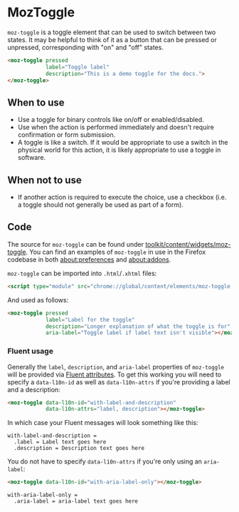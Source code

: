 # MozToggle

`moz-toggle` is a toggle element that can be used to switch between two states.
It may be helpful to think of it as a button that can be pressed or unpressed,
corresponding with "on" and "off" states.

```html story
<moz-toggle pressed
            label="Toggle label"
            description="This is a demo toggle for the docs.">
</moz-toggle>
```

## When to use

* Use a toggle for binary controls like on/off or enabled/disabled.
* Use when the action is performed immediately and doesn't require confirmation
  or form submission.
* A toggle is like a switch. If it would be appropriate to use a switch in the
  physical world for this action, it is likely appropriate to use a toggle in
  software.

## When not to use

* If another action is required to execute the choice, use a checkbox (i.e. a
  toggle should not generally be used as part of a form).

## Code

The source for `moz-toggle` can be found under
[toolkit/content/widgets/moz-toggle](https://searchfox.org/mozilla-central/source/toolkit/content/widgets/moz-toggle/moz-toggle.mjs).
You can find an examples of `moz-toggle` in use in the Firefox codebase in both
[about:preferences](https://searchfox.org/mozilla-central/source/browser/components/preferences/privacy.inc.xhtml#696)
and [about:addons](https://searchfox.org/mozilla-central/source/toolkit/mozapps/extensions/content/aboutaddons.html#182).

`moz-toggle` can be imported into `.html`/`.xhtml` files:

```html
<script type="module" src="chrome://global/content/elements/moz-toggle.mjs"></script>
```

And used as follows:

```html
<moz-toggle pressed
            label="Label for the toggle"
            description="Longer explanation of what the toggle is for"
            aria-label="Toggle label if label text isn't visible"></moz-toggle>
```

### Fluent usage

Generally the `label`, `description`, and `aria-label` properties of
`moz-toggle` will be provided via [Fluent attributes](https://mozilla-l10n.github.io/localizer-documentation/tools/fluent/basic_syntax.html#attributes).
To get this working you will need to specify a `data-l10n-id` as well as
`data-l10n-attrs` if you're providing a label and a description:

```html
<moz-toggle data-l10n-id="with-label-and-description"
            data-l10n-attrs="label, description"></moz-toggle>
```

In which case your Fluent messages will look something like this:

```
with-label-and-description =
  .label = Label text goes here
  .description = Description text goes here
```

You do not have to specify `data-l10n-attrs` if you're only using an `aria-label`:

```html
<moz-toggle data-l10n-id="with-aria-label-only"></moz-toggle>
```

```
with-aria-label-only =
  .aria-label = aria-label text goes here
```
